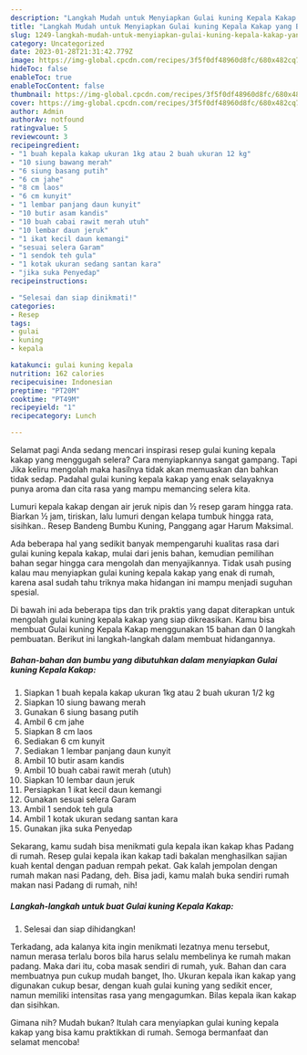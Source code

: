 ```yaml
---
description: "Langkah Mudah untuk Menyiapkan Gulai kuning Kepala Kakap yang Bikin Ngiler "
title: "Langkah Mudah untuk Menyiapkan Gulai kuning Kepala Kakap yang Bikin Ngiler "
slug: 1249-langkah-mudah-untuk-menyiapkan-gulai-kuning-kepala-kakap-yang-bikin-ngiler
category: Uncategorized
date: 2023-01-28T21:31:42.779Z
image: https://img-global.cpcdn.com/recipes/3f5f0df48960d8fc/680x482cq70/gulai-kuning-kepala-kakap-foto-resep-utama.jpg
hideToc: false
enableToc: true
enableTocContent: false
thumbnail: https://img-global.cpcdn.com/recipes/3f5f0df48960d8fc/680x482cq70/gulai-kuning-kepala-kakap-foto-resep-utama.jpg
cover: https://img-global.cpcdn.com/recipes/3f5f0df48960d8fc/680x482cq70/gulai-kuning-kepala-kakap-foto-resep-utama.jpg
author: Admin
authorAv: notfound
ratingvalue: 5
reviewcount: 3
recipeingredient:
- "1 buah kepala kakap ukuran 1kg atau 2 buah ukuran 12 kg"
- "10 siung bawang merah"
- "6 siung basang putih"
- "6 cm jahe"
- "8 cm laos"
- "6 cm kunyit"
- "1 lembar panjang daun kunyit"
- "10 butir asam kandis"
- "10 buah cabai rawit merah utuh"
- "10 lembar daun jeruk"
- "1 ikat kecil daun kemangi"
- "sesuai selera Garam"
- "1 sendok teh gula"
- "1 kotak ukuran sedang santan kara"
- "jika suka Penyedap"
recipeinstructions:

- "Selesai dan siap dinikmati!"
categories:
- Resep
tags:
- gulai
- kuning
- kepala

katakunci: gulai kuning kepala 
nutrition: 162 calories
recipecuisine: Indonesian
preptime: "PT20M"
cooktime: "PT49M"
recipeyield: "1"
recipecategory: Lunch

---
```



Selamat pagi Anda sedang mencari inspirasi resep gulai kuning kepala kakap yang menggugah selera? Cara menyiapkannya sangat gampang. Tapi Jika keliru mengolah maka hasilnya tidak akan memuaskan dan bahkan tidak sedap. Padahal gulai kuning kepala kakap yang enak selayaknya punya aroma dan cita rasa yang mampu memancing selera kita.


Lumuri kepala kakap dengan air jeruk nipis dan ½ resep garam hingga rata. Biarkan ½ jam, tiriskan, lalu lumuri dengan kelapa tumbuk hingga rata, sisihkan.. Resep Bandeng Bumbu Kuning, Panggang agar Harum Maksimal.

Ada beberapa hal yang sedikit banyak mempengaruhi kualitas rasa dari gulai kuning kepala kakap, mulai dari jenis bahan, kemudian pemilihan bahan segar hingga cara mengolah dan menyajikannya. Tidak usah pusing kalau mau menyiapkan gulai kuning kepala kakap yang enak di rumah, karena asal sudah tahu triknya maka hidangan ini mampu menjadi suguhan spesial.


Di bawah ini ada beberapa tips dan trik praktis yang dapat diterapkan untuk mengolah gulai kuning kepala kakap yang siap dikreasikan. Kamu bisa membuat Gulai kuning Kepala Kakap menggunakan 15 bahan dan 0 langkah pembuatan. Berikut ini langkah-langkah dalam membuat hidangannya.

<!--inarticleads1-->

##### Bahan-bahan dan bumbu yang dibutuhkan dalam menyiapkan Gulai kuning Kepala Kakap:

1. Siapkan 1 buah kepala kakap ukuran 1kg atau 2 buah ukuran 1/2 kg
1. Siapkan 10 siung bawang merah
1. Gunakan 6 siung basang putih
1. Ambil 6 cm jahe
1. Siapkan 8 cm laos
1. Sediakan 6 cm kunyit
1. Sediakan 1 lembar panjang daun kunyit
1. Ambil 10 butir asam kandis
1. Ambil 10 buah cabai rawit merah (utuh)
1. Siapkan 10 lembar daun jeruk
1. Persiapkan 1 ikat kecil daun kemangi
1. Gunakan sesuai selera Garam
1. Ambil 1 sendok teh gula
1. Ambil 1 kotak ukuran sedang santan kara
1. Gunakan jika suka Penyedap


Sekarang, kamu sudah bisa menikmati gula kepala ikan kakap khas Padang di rumah. Resep gulai kepala ikan kakap tadi bakalan menghasilkan sajian kuah kental dengan paduan rempah pekat. Gak kalah jempolan dengan rumah makan nasi Padang, deh. Bisa jadi, kamu malah buka sendiri rumah makan nasi Padang di rumah, nih! 

<!--inarticleads2-->

##### Langkah-langkah untuk buat Gulai kuning Kepala Kakap:


1. Selesai dan siap dihidangkan!

Terkadang, ada kalanya kita ingin menikmati lezatnya menu tersebut, namun merasa terlalu boros bila harus selalu membelinya ke rumah makan padang. Maka dari itu, coba masak sendiri di rumah, yuk. Bahan dan cara membuatnya pun cukup mudah banget, lho. Ukuran kepala ikan kakap yang digunakan cukup besar, dengan kuah gulai kuning yang sedikit encer, namun memiliki intensitas rasa yang mengagumkan. Bilas kepala ikan kakap dan sisihkan. 

Gimana nih? Mudah bukan? Itulah cara menyiapkan gulai kuning kepala kakap yang bisa kamu praktikkan di rumah. Semoga bermanfaat dan selamat mencoba!
